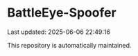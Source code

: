 # BattleEye-Spoofer

Last updated: 2025-06-06 22:49:16

This repository is automatically maintained.
